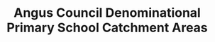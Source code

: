 ---
schema: default
title: Angus Council Denominational Primary School Catchment Areas
organization: Angus Council
notes: >-
    Angus Council Denominational Primary School Catchment Areas
resources:
  - name: Angus Council Denominational Primary School Catchment Areas WMS
  - url: >-
      http://data.angus.gov.uk/geoserver/inspire/inspire:edn_denominationalprimaryschoolscatchmentareas/wms?service=WMS&request=GetMap
  - format: WMS

  - name: Angus Council Denominational Primary School Catchment Areas KML
  - url: >-
      http://data.angus.gov.uk/geoserver/inspire/wms/kml?layers=inspire:edn_denominationalprimaryschoolscatchmentareas&mode=download
  - format: KML

  - name: Angus Council Denominational Primary School Catchment Areas GEOJSON
  - url: >-
      http://data.angus.gov.uk/geoserver/inspire/ows?service=WFS&version=1.0.0&request=GetFeature&typeName=inspire:edn_denominationalprimaryschoolscatchmentareas&outputFormat=application%2Fjson&srsName=EPSG:3857
  - format: GEOJSON
license: UK Open Government Licence (OGL)
category:

  - catchment area
  - delineated area
  - education
  - schools
maintainer: Angus Council
maintainer_email: someone@example.com
---